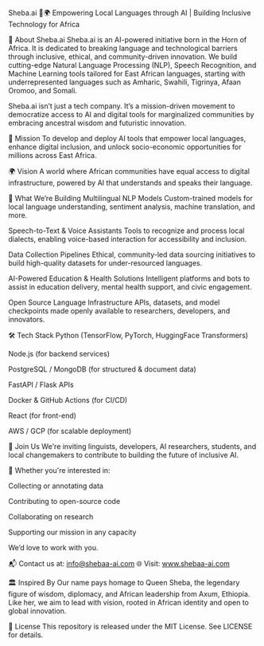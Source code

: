 Sheba.ai 🧠🌍
Empowering Local Languages through AI | Building Inclusive Technology for Africa

🚀 About Sheba.ai
Sheba.ai is an AI-powered initiative born in the Horn of Africa. It is dedicated to breaking language and technological barriers through inclusive, ethical, and community-driven innovation. We build cutting-edge Natural Language Processing (NLP), Speech Recognition, and Machine Learning tools tailored for East African languages, starting with underrepresented languages such as Amharic, Swahili, Tigrinya, Afaan Oromoo, and Somali.

Sheba.ai isn’t just a tech company. It’s a mission-driven movement to democratize access to AI and digital tools for marginalized communities by embracing ancestral wisdom and futuristic innovation.

🎯 Mission
To develop and deploy AI tools that empower local languages, enhance digital inclusion, and unlock socio-economic opportunities for millions across East Africa.

🌍 Vision
A world where African communities have equal access to digital infrastructure, powered by AI that understands and speaks their language.

🧩 What We’re Building
Multilingual NLP Models
Custom-trained models for local language understanding, sentiment analysis, machine translation, and more.

Speech-to-Text & Voice Assistants
Tools to recognize and process local dialects, enabling voice-based interaction for accessibility and inclusion.

Data Collection Pipelines
Ethical, community-led data sourcing initiatives to build high-quality datasets for under-resourced languages.

AI-Powered Education & Health Solutions
Intelligent platforms and bots to assist in education delivery, mental health support, and civic engagement.

Open Source Language Infrastructure
APIs, datasets, and model checkpoints made openly available to researchers, developers, and innovators.

🛠️ Tech Stack
Python (TensorFlow, PyTorch, HuggingFace Transformers)

Node.js (for backend services)

PostgreSQL / MongoDB (for structured & document data)

FastAPI / Flask APIs

Docker & GitHub Actions (for CI/CD)

React (for front-end)

AWS / GCP (for scalable deployment)

🤝 Join Us
We're inviting linguists, developers, AI researchers, students, and local changemakers to contribute to building the future of inclusive AI.

👥 Whether you're interested in:

Collecting or annotating data

Contributing to open-source code

Collaborating on research

Supporting our mission in any capacity

We’d love to work with you.

📬 Contact us at: info@shebaa-ai.com
🌐 Visit: www.shebaa-ai.com

🏛️ Inspired By
Our name pays homage to Queen Sheba, the legendary figure of wisdom, diplomacy, and African leadership from Axum, Ethiopia. Like her, we aim to lead with vision, rooted in African identity and open to global innovation.

📄 License
This repository is released under the MIT License. See LICENSE for details.
